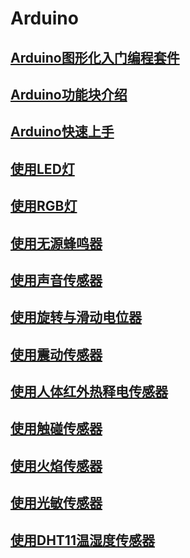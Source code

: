 # Arduino
## [Arduino图形化入门编程套件](./arduino上架相关.md)
## [Arduino功能块介绍](./arduino介绍.md)
## [Arduino快速上手](./arduino快速上手.md)
## [使用LED灯](./led使用.md)
## [使用RGB灯](./rgb使用.md)
## [使用无源蜂鸣器](./无源蜂鸣器使用.md)
## [使用声音传感器](./声音传感器使用.md)
## [使用旋转与滑动电位器](./旋转与滑动电位器使用.md)
## [使用震动传感器](./震动传感器使用.md)
## [使用人体红外热释电传感器](./人体红外热释电传感器使用.md)
## [使用触碰传感器](./碰撞传感器使用.md)
## [使用火焰传感器](./火焰传感器使用.md)
## [使用光敏传感器](./光敏传感器使用.md)
## [使用DHT11温湿度传感器](./DHT11温湿度传感器使用.md)
